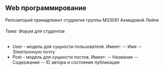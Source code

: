 ## Web программирование
Репозиторий принадлежит студентке группы M33081
Ахмедовой Лейле
###### _Тема:_ Форум для студентов

- User - модель для сущности пользователя. Имеет:
  -- Имя
  -- Электронную почту
- Post - модель для сущности постов. Имеет:
  -- Название
  -- Содержание
  -- ID автора и состояние публикации